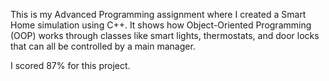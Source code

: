 This is my Advanced Programming assignment where I created a Smart Home simulation using C++.
It shows how Object-Oriented Programming (OOP) works through classes like smart lights, thermostats, and door locks that can all be controlled by a main manager.

I scored 87% for this project.

